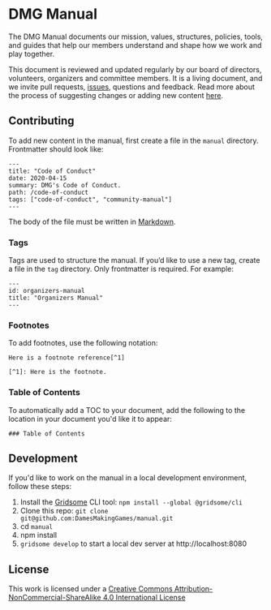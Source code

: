 # DMG Manual

The DMG Manual documents our mission, values, structures, policies, tools, and guides that help our members understand and shape how we work and play together.

This document is reviewed and updated regularly by our board of directors, volunteers, organizers and committee members. It is a living document, and we invite pull requests, [issues](/manual/issues), questions and feedback. Read more about the process of suggesting changes or adding new content [here](https://manual.dmg.to/manual/how-to-edit-this-manual/).

## Contributing

To add new content in the manual, first create a file in the `manual` directory. Frontmatter should look like:

```
---
title: "Code of Conduct"
date: 2020-04-15
summary: DMG's Code of Conduct.
path: /code-of-conduct
tags: ["code-of-conduct", "community-manual"]
---
```

The body of the file must be written in [Markdown](https://github.com/adam-p/markdown-here/wiki/Markdown-Cheatsheet).

### Tags

Tags are used to structure the manual. If you’d like to use a new tag, create a file in the `tag` directory. Only frontmatter is required. For example:

```
---
id: organizers-manual
title: "Organizers Manual"
---
```

### Footnotes

To add footnotes, use the following notation:

```
Here is a footnote reference[^1]

[^1]: Here is the footnote.
```

### Table of Contents

To automatically add a TOC to your document, add the following to the location in your document you'd like it to appear:

```
### Table of Contents
```

## Development

If you'd like to work on the manual in a local development environment, follow these steps:

1. Install the [Gridsome](https://gridsome.org/) CLI tool: `npm install --global @gridsome/cli`
2. Clone this repo: `git clone git@github.com:DamesMakingGames/manual.git`
3. cd `manual`
4. npm install
5. `gridsome develop` to start a local dev server at http://localhost:8080

## License 

This work is licensed under a [Creative Commons Attribution-NonCommercial-ShareAlike 4.0 International License](http://creativecommons.org/licenses/by-nc-sa/4.0/)
